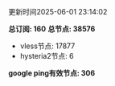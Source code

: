 更新时间2025-06-01 23:14:02

**总订阅: 160**
**总节点: 38576**
- vless节点: 17877
- hysteria2节点: 6

**google ping有效节点: 306**
